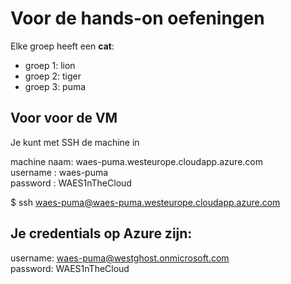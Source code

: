 # Voor de hands-on oefeningen

Elke groep heeft een **cat**: 
- groep 1: lion
- groep 2: tiger
- groep 3: puma


## Voor voor de VM 

Je kunt met SSH de machine in

machine naam: waes-puma.westeurope.cloudapp.azure.com  
username    : waes-puma  
password    : WAES1nTheCloud

$ ssh waes-puma@waes-puma.westeurope.cloudapp.azure.com  


## Je credentials op Azure zijn:

username: waes-puma@westghost.onmicrosoft.com  
password: WAES1nTheCloud



